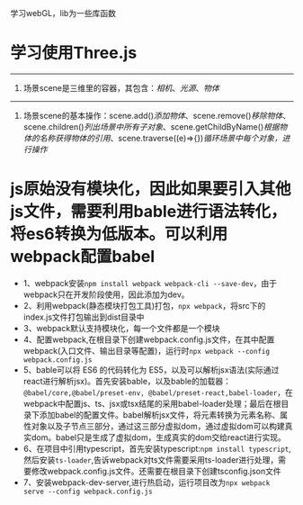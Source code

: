 学习webGL，lib为一些库函数
# 学习使用Three.js
---
1. 场景scene是三维里的容器，其包含：*相机*、*光源*、*物体*
---
1. 场景scene的基本操作：scene.add()*添加物体*、scene.remove()*移除物体*、scene.children()*列出场景中所有子对象*、scene.getChildByName()*根据物体的名称获得物体的引用*、scene.traverse((e)=>{})*循环场景中每个对象，进行操作*

# js原始没有模块化，因此如果要引入其他js文件，需要利用bable进行语法转化，将es6转换为低版本。可以利用webpack配置babel
- 1、webpack安装`npm install webpack webpack-cli --save-dev`，由于webpack只在开发阶段使用，因此添加为dev。
- 2、利用webpack(静态模块打包工具)打包，`npx webpack`，将src下的index.js文件打包输出到dist目录中
- 3、webpack默认支持模块化，每一个文件都是一个模块
- 4、配置webpack,在根目录下创建webpack.config.js文件，在其中配置webpack(入口文件、输出目录等配置)，运行时`npx webpack --config webpack.config.js`
- 5、bable可以将 ES6 的代码转化为 ES5，以及可以解析jsx语法(实际通过react进行解析jsx)。首先安装bable，以及bable的加载器：`@babel/core,@babel/preset-env, @babel/preset-react,babel-loader`，在webpack中配置js、ts、jsx或tsx结尾的采用babel-loader处理；最后在根目录下添加babel的配置文件。babel解析jsx文件，将元素转换为元素名称、属性对象以及子节点三部分，通过这三部分虚拟dom，通过虚拟dom可以构建真实dom。babel只是生成了虚拟dom，生成真实的dom交给react进行实现。
- 6、在项目中引用typescript，首先安装typescript:`npm install typescript`,然后安装`ts-loader`,告诉webpack对ts文件需要采用ts-loader进行处理，需要修改webpack.config.js文件。还需要在根目录下创建tsconfig.json文件
- 7、安装webpack-dev-server,进行热启动，运行项目改为`npx webpack serve --config webpack.config.js`


